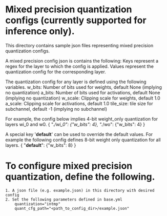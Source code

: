 # Mixed precision quantization configs (currently supported for inference only).

This directory contains sample json files representing mixed precision quantization configs.

A mixed precision config json is contains the following:
    Keys represent a regex for the layer to which the config is applied.
    Values represent the quantization config for the corresponding layer.

The quantization config for any layer is defined using the following variables.
    w_bits: Number of bits used for weights, default None (implying no quantization)
    a_bits: Number of bits used for activations, default None (implying no quantization)
    w_scale: Clipping scale for weights, default 1.0
    a_scale: Clipping scale for activations, default 1.0
    tile_size: tile size for subchannel, default -1 (implying no subchannel)

For example, the config below implies 4-bit weight_only quantization for layers wi_0 and w0.
    {
    ".*/wi_0": {"w_bits": 4},
    ".*/wo": {"w_bits": 4}
    }

A special key '__default__'  can be used to override the default values.
For example the following config defines 8-bit weight only quantization for all layers.
{
  "__default__": {"w_bits": 8}
}

# To configure mixed precision quantization, define the following.
    1. A json file (e.g. example.json) in this directory with desired config
    2. Set the following parameters defined in base.yml
        quantization="intmp"
        quant_cfg_path="<path_to_config_dir>/example.json"

